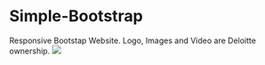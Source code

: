 # Simple-Bootstrap
Responsive Bootstap Website.
Logo, Images and Video are Deloitte ownership.
![](giph_bs.gif)

